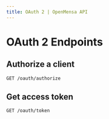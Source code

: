 ```yaml
---
title: OAuth 2 | OpenMensa API
---
```


# OAuth 2 Endpoints

## Authorize a client 

	GET /oauth/authorize



## Get access token

	GET /oauth/token


